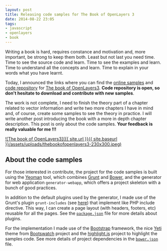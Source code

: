 ```yaml
---
layout: post
title: Releasing code samples for The Book of OpenLayers 3
date: 2014-08-22 23:05
tags:
- javascript
- openlayers
- book
---
```

Writing a book is hard, requires constance and motivation and, more important, be strong to keep them both. Least but not last you need time. Time to see the source code and learn. Time to see the examples and learn. Time to understand all the concepts and learn. Time to explain in your words what you have learnt.

Today, I announced the links where you can find the [online samples](http://acanimal.github.io/thebookofopenlayers3/) and [code repository](https://github.com/acanimal/thebookofopenlayers3) for [The book of OpenLayers3](https://leanpub.com/thebookofopenlayers3). **Code repository is open, so don't hesitate to download and contribute with new samples**.

The work is not complete, I need to finish the theory part of a chapter related to vector information and write two more chapters I have in mind and, of course, create some samples to see the theory in practice. I will write another post introducing the book with a more in depth chapter description. This post is only about the code samples. **Your feedback is really valuable for me !!!**

[![The book of OpenLayers3]({{ site.url }}{{ site.baseurl }}/assets/uploads/thebookofopenlayers3-230x300.jpeg)](https://leanpub.com/thebookofopenlayers3)

## About the code samples

For those interested in contribute, the project for the code samples is built using the [Yeoman](http://yeoman.io/) tool, which combines [Grunt](http://gruntjs.com/) and [Bower](http://bower.io/), and the generator for web application `generator-webapp`, which offers a project skeleton with a bunch of good practices.

In addition to the default plugins used by the generator, I made use of the Grunt's plugin `grunt-includes` (see [here](https://github.com/vanetix/grunt-includes)) that implement like PHP include directive. This way, I can create a page layout (with headers, footers, etc) reusable for all the pages. See the [`package.json`](https://github.com/acanimal/thebookofopenlayers3/blob/master/package.json) file for more details about plugins.

For the implementation I made use of the [Bootstrap](http://getbootstrap.com/) framework, the nice [Yeti](http://bootswatch.com/yeti/) theme from [Bootswatch](http://bootswatch.com) project and the [highlight.js](https://highlightjs.org/) project to highlight the samples code. See more details of project dependencies in the [`bower.json`](https://github.com/acanimal/thebookofopenlayers3/blob/master/bower.json) file.
